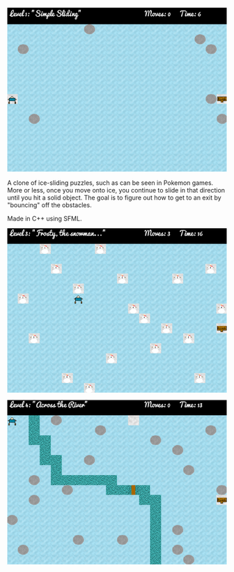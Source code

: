![Picture of Game](https://github.com/ForestBits/ice-slider/raw/master/doc/img/screenshot1.png)

A clone of ice-sliding puzzles, such as can be seen in Pokemon games. More or less, once you move onto ice, you continue to slide in that direction until you hit a solid object. The goal is to figure out how to get to an exit by "bouncing" off the obstacles.

Made in C++ using SFML.

![Picture of Game](https://github.com/ForestBits/ice-slider/raw/master/doc/img/screenshot2.png)

![Picture of Game](https://github.com/ForestBits/ice-slider/raw/master/doc/img/screenshot3.png)
